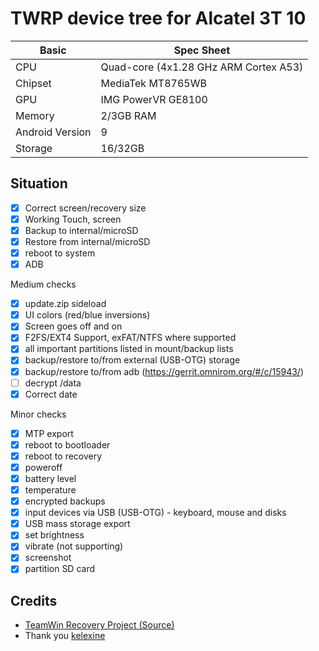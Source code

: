 # TWRP device tree for Alcatel 3T 10

|Basic               |Spec Sheet                                                    |
|--                  |--                                                            |
|CPU                 |Quad-core (4x1.28 GHz ARM Cortex A53)                         |
|Chipset             |MediaTek MT8765WB                                             |
|GPU                 |IMG PowerVR GE8100                                            |
|Memory              |2/3GB RAM                                                     |
|Android Version     |9                                                             |
|Storage             |16/32GB                                                       |

## Situation
- [X] Correct screen/recovery size
- [x] Working Touch, screen
- [X] Backup to internal/microSD
- [X] Restore from internal/microSD
- [x] reboot to system
- [X] ADB

Medium checks
- [X] update.zip sideload
- [X] UI colors (red/blue inversions)
- [X] Screen goes off and on
- [X] F2FS/EXT4 Support, exFAT/NTFS where supported
- [X] all important partitions listed in mount/backup lists
- [X] backup/restore to/from external (USB-OTG) storage
- [X] backup/restore to/from adb (https://gerrit.omnirom.org/#/c/15943/)
- [ ] decrypt /data
- [X] Correct date

Minor checks
- [X] MTP export
- [X] reboot to bootloader
- [X] reboot to recovery
- [X] poweroff
- [X] battery level
- [X] temperature
- [X] encrypted backups
- [x] input devices via USB (USB-OTG) - keyboard, mouse and disks
- [x] USB mass storage export
- [x] set brightness
- [x] vibrate (not supporting)
- [X] screenshot
- [x] partition SD card

## Credits
- [TeamWin Recovery Project (Source)](https://github.com/TeamWin)
- Thank you [kelexine](https://github.com/kelexine)
